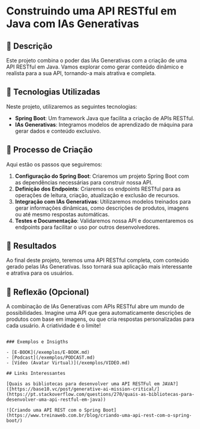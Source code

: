 # Construindo uma API RESTful em Java com IAs Generativas

## 📒 Descrição
Este projeto combina o poder das IAs Generativas com a criação de uma API RESTful em Java. Vamos explorar como gerar conteúdo dinâmico e realista para a sua API, tornando-a mais atrativa e completa.

## 🤖 Tecnologias Utilizadas
Neste projeto, utilizaremos as seguintes tecnologias:
- **Spring Boot**: Um framework Java que facilita a criação de APIs RESTful.
- **IAs Generativas**: Integramos modelos de aprendizado de máquina para gerar dados e conteúdo exclusivo.

## 🧐 Processo de Criação
Aqui estão os passos que seguiremos:
1. **Configuração do Spring Boot**: Criaremos um projeto Spring Boot com as dependências necessárias para construir nossa API.
2. **Definição dos Endpoints**: Criaremos os endpoints RESTful para as operações de leitura, criação, atualização e exclusão de recursos.
3. **Integração com IAs Generativas**: Utilizaremos modelos treinados para gerar informações dinâmicas, como descrições de produtos, imagens ou até mesmo respostas automáticas.
4. **Testes e Documentação**: Validaremos nossa API e documentaremos os endpoints para facilitar o uso por outros desenvolvedores.

## 🚀 Resultados
Ao final deste projeto, teremos uma API RESTful completa, com conteúdo gerado pelas IAs Generativas. Isso tornará sua aplicação mais interessante e atrativa para os usuários.

## 💭 Reflexão (Opcional)
A combinação de IAs Generativas com APIs RESTful abre um mundo de possibilidades. Imagine uma API que gera automaticamente descrições de produtos com base em imagens, ou que cria respostas personalizadas para cada usuário. A criatividade é o limite!
```

### Exemplos e Insigths

- [E-BOOK](/exemplos/E-BOOK.md)
- [Podcast](/exemplos/PODCAST.md)
- [Vídeo (Avatar Virtual)](/exemplos/VIDEO.md)

## Links Interessantes

[Quais as bibliotecas para desenvolver uma API RESTFul em JAVA?]([https://base10.vc/post/generative-ai-mission-critical/](https://pt.stackoverflow.com/questions/270/quais-as-bibliotecas-para-desenvolver-uma-api-restful-em-java))

![Criando uma API REST com o Spring Boot](https://www.treinaweb.com.br/blog/criando-uma-api-rest-com-o-spring-boot/)
